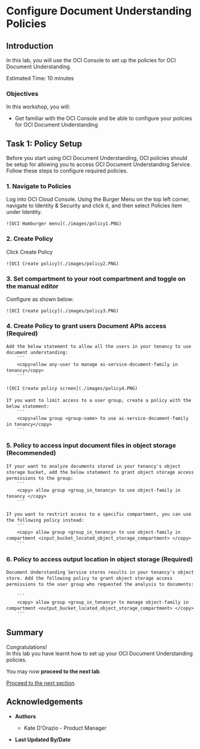 # Configure Document Understanding Policies

## Introduction

In this lab, you will use the OCI Console to set up the policies for OCI Document Understanding.

Estimated Time: 10 minutes


### Objectives

In this workshop, you will:

* Get familiar with the OCI Console and be able to configure your policies for OCI Document Understanding

## **Task 1:** Policy Setup
Before you start using OCI Document Understanding, OCI policies should be setup for allowing you to access OCI Document Understanding Service. Follow these steps to configure required policies.

### 1. Navigate to Policies
Log into OCI Cloud Console. Using the Burger Menu on the top left corner, navigate to Identity & Security and click it, and then select Policies item under Identity.

    ![OCI Hamburger menu](./images/policy1.PNG)

### 2. Create Policy

Click Create Policy

    ![OCI Create policy](./images/policy2.PNG)

### 3. Set compartment to your root compartment and toggle on the manual editor
    
Configure as shown below: 

    ![OCI Create policy](./images/policy3.PNG)

### 4. Create Policy to grant users Document APIs access (Required)

    Add the below statement to allow all the users in your tenancy to use document understanding:
        ```
        <copy>allow any-user to manage ai-service-document-family in tenancy</copy>
        ```

    ![OCI Create policy screen](./images/policy4.PNG)

    If you want to limit access to a user group, create a policy with the below statement:
        ```
        <copy>allow group <group-name> to use ai-service-document-family in tenancy</copy>
        ```

### 5. Policy to access input document files in object storage (Recommended)

    If your want to analyze documents stored in your tenancy's object storage bucket, add the below statement to grant object storage access permissions to the group:
        ```
        <copy> allow group <group_in_tenancy> to use object-family in tenancy </copy>
        ```
    
    If you want to restrict access to a specific compartment, you can use the following policy instead: 
        ```
        <copy> allow group <group_in_tenancy> to use object-family in compartment <input_bucket_located_object_storage_compartment> </copy>
        ```

### 6. Policy to access output location in object storage (Required)

    Document Understanding Service stores results in your tenancy's object store. Add the following policy to grant object storage access permissions to the user group who requested the analysis to documents:

        ```
        <copy> allow group <group_in_tenancy> to manage object-family in compartment <output_bucket_located_object_storage_compartment> </copy>
        ```
## **Summary**

Congratulations! </br>
In this lab you have learnt how to set up your OCI Document Understanding policies.

You may now **proceed to the next lab**.

[Proceed to the next section](#next).

## Acknowledgements
* **Authors**
    * Kate D'Orazio - Product Manager


* **Last Updated By/Date**
